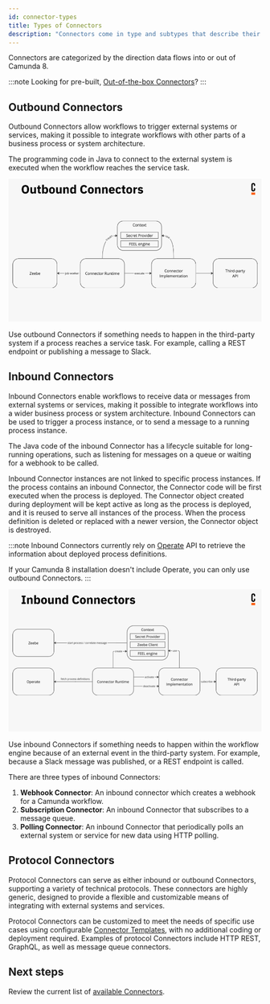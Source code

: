 ```yaml
---
id: connector-types
title: Types of Connectors
description: "Connectors come in type and subtypes that describe their functionality."
---
```


Connectors are categorized by the direction data flows into or out of Camunda 8.

:::note
Looking for pre-built, [Out-of-the-box Connectors](/components/connectors/out-of-the-box-connectors/available-connectors-overview.md)?
:::

## Outbound Connectors

Outbound Connectors allow workflows to trigger external systems or services, making it possible to integrate workflows with other parts of a business process or system architecture.

The programming code in Java to connect to the external system is executed when the workflow reaches the service task.

![Outbound Connectors](img/outbound-connectors.png)

Use outbound Connectors if something needs to happen in the third-party system if a process reaches a service task. For example, calling a REST endpoint or publishing a message to Slack.

## Inbound Connectors

Inbound Connectors enable workflows to receive data or messages from external systems or services, making it possible to integrate workflows into a wider business process or system architecture.
Inbound Connectors can be used to trigger a process instance, or to send a message to a running process instance.

The Java code of the inbound Connector has a lifecycle suitable for long-running operations, such as listening for messages on a queue or waiting for a webhook to be called.

Inbound Connector instances are not linked to specific process instances. If the process contains an inbound Connector, the Connector code will be first executed when the process is deployed.
The Connector object created during deployment will be kept active as long as the process is deployed, and it is reused to serve all instances of the process.
When the process definition is deleted or replaced with a newer version, the Connector object is destroyed.

:::note
Inbound Connectors currently rely on [Operate](../../operate/operate-introduction) API to retrieve the information about deployed process definitions.

If your Camunda 8 installation doesn't include Operate, you can only use outbound Connectors.
:::

![Inbound Connectors](img/inbound-connectors.png)

Use inbound Connectors if something needs to happen within the workflow engine because of an external event in the third-party system. For example, because a Slack message was published, or a REST endpoint is called.

There are three types of inbound Connectors:

1. **Webhook Connector**: An inbound connector which creates a webhook for a Camunda workflow.
2. **Subscription Connector**: An inbound Connector that subscribes to a message queue.
3. **Polling Connector**: An inbound Connector that periodically polls an external system or service for new data using HTTP polling.

## Protocol Connectors

Protocol Connectors can serve as either inbound or outbound Connectors, supporting a variety of technical protocols. These connectors are highly generic, designed to provide a flexible and customizable means of integrating with external systems and services.

Protocol Connectors can be customized to meet the needs of specific use cases using configurable [Connector Templates](manage-connector-templates.md), with no additional coding or deployment required. Examples of protocol Connectors include HTTP REST, GraphQL, as well as message queue connectors.

## Next steps

Review the current list of [available Connectors](/components/connectors/out-of-the-box-connectors/available-connectors-overview.md).

